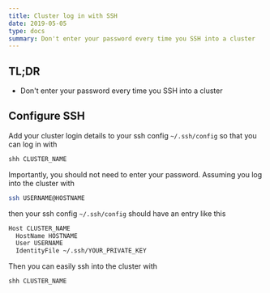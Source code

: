 ```yaml
---
title: Cluster log in with SSH
date: 2019-05-05
type: docs
summary: Don't enter your password every time you SSH into a cluster
---
```

## TL;DR
- Don't enter your password every time you SSH into a cluster

## Configure SSH
Add your cluster login details to your ssh config `~/.ssh/config` so that you can log in with
```sh
shh CLUSTER_NAME
```
Importantly, you should not need to enter your password.
Assuming you log into the cluster with 
```sh
ssh USERNAME@HOSTNAME
```
then your ssh config `~/.ssh/config` should have an entry like this
```sh
Host CLUSTER_NAME
  HostName HOSTNAME
  User USERNAME
  IdentityFile ~/.ssh/YOUR_PRIVATE_KEY
```
Then you can easily ssh into the cluster with
```sh
shh CLUSTER_NAME
```

